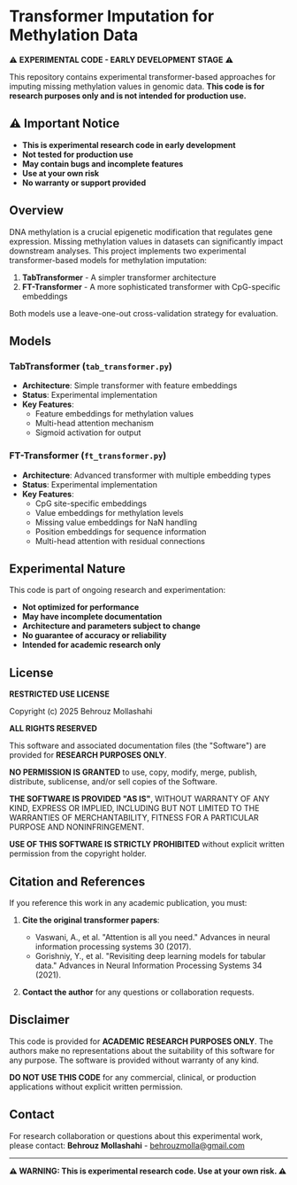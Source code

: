 # Transformer Imputation for Methylation Data

⚠️ **EXPERIMENTAL CODE - EARLY DEVELOPMENT STAGE** ⚠️

This repository contains experimental transformer-based approaches for imputing missing methylation values in genomic data. **This code is for research purposes only and is not intended for production use.**

## ⚠️ Important Notice

- **This is experimental research code in early development**
- **Not tested for production use**
- **May contain bugs and incomplete features**
- **Use at your own risk**
- **No warranty or support provided**

## Overview

DNA methylation is a crucial epigenetic modification that regulates gene expression. Missing methylation values in datasets can significantly impact downstream analyses. This project implements two experimental transformer-based models for methylation imputation:

1. **TabTransformer** - A simpler transformer architecture
2. **FT-Transformer** - A more sophisticated transformer with CpG-specific embeddings

Both models use a leave-one-out cross-validation strategy for evaluation.

## Models

### TabTransformer (`tab_transformer.py`)
- **Architecture**: Simple transformer with feature embeddings
- **Status**: Experimental implementation
- **Key Features**: 
  - Feature embeddings for methylation values
  - Multi-head attention mechanism
  - Sigmoid activation for output

### FT-Transformer (`ft_transformer.py`)
- **Architecture**: Advanced transformer with multiple embedding types
- **Status**: Experimental implementation
- **Key Features**:
  - CpG site-specific embeddings
  - Value embeddings for methylation levels
  - Missing value embeddings for NaN handling
  - Position embeddings for sequence information
  - Multi-head attention with residual connections

## Experimental Nature

This code is part of ongoing research and experimentation:
- **Not optimized for performance**
- **May have incomplete documentation**
- **Architecture and parameters subject to change**
- **No guarantee of accuracy or reliability**
- **Intended for academic research only**

## License

**RESTRICTED USE LICENSE**

Copyright (c) 2025 Behrouz Mollashahi

**ALL RIGHTS RESERVED**

This software and associated documentation files (the "Software") are provided for **RESEARCH PURPOSES ONLY**. 

**NO PERMISSION IS GRANTED** to use, copy, modify, merge, publish, distribute, sublicense, and/or sell copies of the Software.

**THE SOFTWARE IS PROVIDED "AS IS"**, WITHOUT WARRANTY OF ANY KIND, EXPRESS OR IMPLIED, INCLUDING BUT NOT LIMITED TO THE WARRANTIES OF MERCHANTABILITY, FITNESS FOR A PARTICULAR PURPOSE AND NONINFRINGEMENT.

**USE OF THIS SOFTWARE IS STRICTLY PROHIBITED** without explicit written permission from the copyright holder.

## Citation and References

If you reference this work in any academic publication, you must:

1. **Cite the original transformer papers**:
   - Vaswani, A., et al. "Attention is all you need." Advances in neural information processing systems 30 (2017).
   - Gorishniy, Y., et al. "Revisiting deep learning models for tabular data." Advances in Neural Information Processing Systems 34 (2021).

2. **Contact the author** for any questions or collaboration requests.

## Disclaimer

This code is provided for **ACADEMIC RESEARCH PURPOSES ONLY**. The authors make no representations about the suitability of this software for any purpose. The software is provided without warranty of any kind.

**DO NOT USE THIS CODE** for any commercial, clinical, or production applications without explicit written permission.

## Contact

For research collaboration or questions about this experimental work, please contact:
**Behrouz Mollashahi** - behrouzmolla@gmail.com

---

**⚠️ WARNING: This is experimental research code. Use at your own risk. ⚠️**